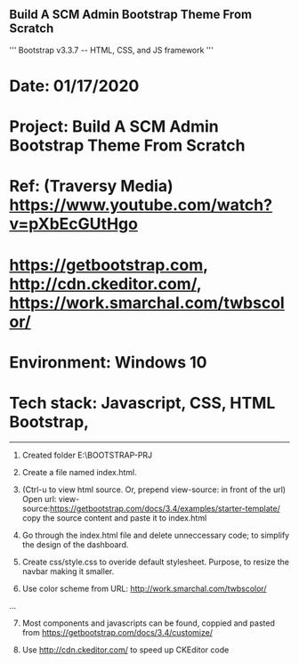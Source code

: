 ##  Build A SCM Admin Bootstrap Theme From Scratch

'''
Bootstrap v3.3.7 -- HTML, CSS, and JS framework 
'''

# Date: 01/17/2020

# Project: Build A SCM Admin Bootstrap Theme From Scratch

# Ref: (Traversy Media) https://www.youtube.com/watch?v=pXbEcGUtHgo

# https://getbootstrap.com, http://cdn.ckeditor.com/, https://work.smarchal.com/twbscolor/

# Environment: Windows 10

# Tech stack: Javascript, CSS, HTML Bootstrap, 

---------------------

1.  Created folder E:\BOOTSTRAP-PRJ

2.  Create a file named index.html.

3.  (Ctrl-u to view html source.  Or, prepend view-source: in front of the url) Open url: view-source:https://getbootstrap.com/docs/3.4/examples/starter-template/
    copy the source content  and paste it to index.html

4.  Go through the index.html file and delete unneccessary code; to simplify the design of the dashboard.

5.  Create css/style.css to overide default stylesheet.  Purpose, to resize the navbar making it smaller.

6.  Use color scheme from URL: http://work.smarchal.com/twbscolor/

...

7.  Most components and javascripts can be found, coppied and pasted from https://getbootstrap.com/docs/3.4/customize/

8.  Use http://cdn.ckeditor.com/ to speed up CKEditor code